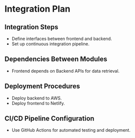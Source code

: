 # Integration Plan

## Integration Steps
- Define interfaces between frontend and backend.
- Set up continuous integration pipeline.

## Dependencies Between Modules
- Frontend depends on Backend APIs for data retrieval.

## Deployment Procedures
- Deploy backend to AWS.
- Deploy frontend to Netlify.

## CI/CD Pipeline Configuration
- Use GitHub Actions for automated testing and deployment.
